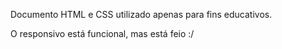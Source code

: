 Documento HTML e CSS utilizado apenas para fins educativos.

O responsivo está funcional, mas está feio :/
